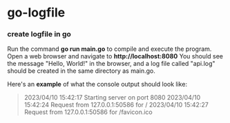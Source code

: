 # go-logfile
### create logfile in go

Run the command **go run main.go** to compile and execute the program.
Open a web browser and navigate to **http://localhost:8080**
You should see the message "Hello, World!" in the browser, and a log file called "api.log" should be created in the same directory as main.go.

Here's an **example** of what the console output should look like:

> 2023/04/10 15:42:17 Starting server on port 8080
> 2023/04/10 15:42:24 Request from 127.0.0.1:50586 for /
> 2023/04/10 15:42:27 Request from 127.0.0.1:50586 for /favicon.ico
